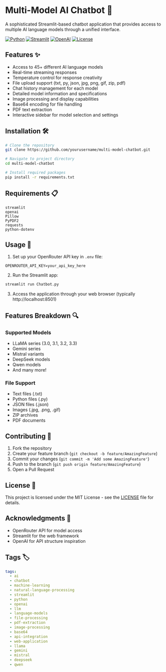 # Multi-Model AI Chatbot 🤖

A sophisticated Streamlit-based chatbot application that provides access to multiple AI language models through a unified interface.

[![Python](https://img.shields.io/badge/Python-3.8+-blue.svg)](https://www.python.org/downloads/)
[![Streamlit](https://img.shields.io/badge/Streamlit-1.0+-red.svg)](https://streamlit.io/)
[![OpenAI](https://img.shields.io/badge/OpenAI-API-green.svg)](https://openai.com/)
[![License](https://img.shields.io/badge/License-MIT-yellow.svg)](LICENSE)

## Features ✨

- Access to 45+ different AI language models
- Real-time streaming responses
- Temperature control for response creativity
- File upload support (txt, py, json, jpg, png, gif, zip, pdf)
- Chat history management for each model
- Detailed model information and specifications
- Image processing and display capabilities
- Base64 encoding for file handling
- PDF text extraction
- Interactive sidebar for model selection and settings

## Installation 🛠️

```bash
# Clone the repository
git clone https://github.com/yourusername/multi-model-chatbot.git

# Navigate to project directory
cd multi-model-chatbot

# Install required packages
pip install -r requirements.txt
```

## Requirements 📋

```text
streamlit
openai
Pillow
PyPDF2
requests
python-dotenv
```

## Usage 🚀

1. Set up your OpenRouter API key in `.env` file:
```env
OPENROUTER_API_KEY=your_api_key_here
```

2. Run the Streamlit app:
```bash
streamlit run Chatbot.py
```

3. Access the application through your web browser (typically http://localhost:8501)

## Features Breakdown 🔍

### Supported Models
- LLaMA series (3.0, 3.1, 3.2, 3.3)
- Gemini series
- Mistral variants
- DeepSeek models
- Qwen models
- And many more!

### File Support
- Text files (.txt)
- Python files (.py)
- JSON files (.json)
- Images (.jpg, .png, .gif)
- ZIP archives
- PDF documents

## Contributing 🤝

1. Fork the repository
2. Create your feature branch (`git checkout -b feature/AmazingFeature`)
3. Commit your changes (`git commit -m 'Add some AmazingFeature'`)
4. Push to the branch (`git push origin feature/AmazingFeature`)
5. Open a Pull Request

## License 📄

This project is licensed under the MIT License - see the [LICENSE](LICENSE) file for details.

## Acknowledgments 🙏

- OpenRouter API for model access
- Streamlit for the web framework
- OpenAI for API structure inspiration

## Tags 🏷️

```yaml
tags:
  - ai
  - chatbot
  - machine-learning
  - natural-language-processing
  - streamlit
  - python
  - openai
  - llm
  - language-models
  - file-processing
  - pdf-extraction
  - image-processing
  - base64
  - api-integration
  - web-application
  - llama
  - gemini
  - mistral
  - deepseek
  - qwen
```
